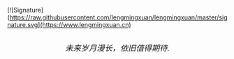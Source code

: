 [![Signature](https://raw.githubusercontent.com/lengmingxuan/lengmingxuan/master/signature.svg](https://www.lengmingxuan.cn)
<p align="center">
<br>
<em><font size="+1">未来岁月漫长，依旧值得期待.</font></em>
<br>
<br>
<br>
</p>
